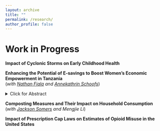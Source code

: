 ```yaml
---
layout: archive
title: ""
permalink: /research/
author_profile: false
---
```




# **Work in Progress**<br/>

**Impact of Cyclonic Storms on Early Childhood Health** <br/>


**Enhancing the Potential of E-savings to Boost Women’s Economic Empowerment in Tanzania** <br/> (_with [Nathan Fiala](https://are.uconn.edu/person/nathan-fiala/) and [Annekathrin Schoofs](https://poverty-action.org/people/annekathrin-schoofs)_)<br/> 
<details><summary>Click for Abstract</summary>
<font size="-1"> There will be an abstract soon. </font>
<br/>
</details> 

**Composting Measures and Their Impact on Household Consumption** <br/> (_with [Jackson Somers](https://are.uconn.edu/person/jackson-somers/) and Mengjie Li_)

**Impact of Prescription Cap Laws on Estimates of Opioid Misuse in the United States** <br/>
 





